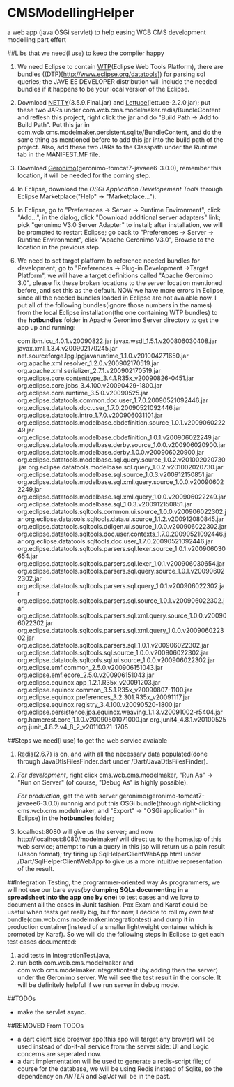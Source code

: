 CMSModellingHelper
==================

a web app (java OSGi servlet) to help easing WCB CMS development modelling part effert

##Libs that we need(I use) to keep the complier happy

1. We need Eclipse to contain [WTP](http://www.eclipse.org/webtools)(Eclipse Web Tools Platform), there are bundles ((DTP)[http://www.eclipse.org/datatools]) for parsing sql queries; the JAVE EE DEVELOPER distribution will include the needed bundles if it happens to be your local version of the Eclipse.

2. Download [NETTY](http://search.maven.org/#search%7Cgav%7C1%7Cg%3A%22io.netty%22%20AND%20a%3A%22netty%22)(3.5.9.Final.jar) and [Lettuce](http://search.maven.org/#search%7Cga%7C1%7Clettuce)(lettuce-2.2.0.jar); put these two JARs under com.wcb.cms.modelmaker.redis/BundleContent and reflesh this project, right click the jar and do "Build Path -> Add to Build Path". Put this jar in com.wcb.cms.modelmaker.persistent.sqlite/BundleContent, and do the same thing as mentioned before to add this jar into the build path of the project. Also, add these two JARs to the Classpath under the Runtime tab in the MANIFEST.MF file.

3. Download [Geronimo](http://geronimo.apache.org)(geronimo-tomcat7-javaee6-3.0.0), remember this location, it will be needed for the coming step.

4. In Eclipse, download the *OSGi Application Developement Tools* through Eclipse Marketplace("Help" -> "Marketplace...").

4. In Eclipse, go to "Preferences -> Server -> Runtime Environment", click "Add...", in the dialog, click "Download additional server adapters" link; pick "geronimo V3.0 Server Adapter" to install; after installation, we will be prompted to restart Eclipse; go back to "Preferences -> Server -> Runtime Environment", click "Apache Geronimo V3.0", Browse to the location in the previous step.

5. We need to set target platform to reference needed bundles for development; go to "Preferences -> Plug-in Development ->Target Platform", we will have a target definitions called "Apache Geronimo 3.0", please fix these broken locations to the server location mentioned before, and set this as the default. NOW we have more errors in Eclipse, since all the needed bundles loaded in Eclipse are not avaiable now. I put all of the following bundles(ignore those numbers in the names) from the local Eclipse installation(the one containing WTP bundles) to the **hotbundles** folder in Apache Geronimo Server directory to get the app up and running:

	com.ibm.icu_4.0.1.v20090822.jar
	javax.wsdl_1.5.1.v200806030408.jar
	javax.xml_1.3.4.v200902170245.jar
	net.sourceforge.lpg.lpgjavaruntime_1.1.0.v201004271650.jar
	org.apache.xml.resolver_1.2.0.v200902170519.jar
	org.apache.xml.serializer_2.7.1.v200902170519.jar
	org.eclipse.core.contenttype_3.4.1.R35x_v20090826-0451.jar
	org.eclipse.core.jobs_3.4.100.v20090429-1800.jar
	org.eclipse.core.runtime_3.5.0.v20090525.jar
	org.eclipse.datatools.common.doc.user_1.7.0.20090521092446.jar
	org.eclipse.datatools.doc.user_1.7.0.20090521092446.jar
	org.eclipse.datatools.intro_1.7.0.v200906031101.jar
	org.eclipse.datatools.modelbase.dbdefinition.source_1.0.1.v200906022249.jar
	org.eclipse.datatools.modelbase.dbdefinition_1.0.1.v200906022249.jar
	org.eclipse.datatools.modelbase.derby.source_1.0.0.v200906020900.jar
	org.eclipse.datatools.modelbase.derby_1.0.0.v200906020900.jar
	org.eclipse.datatools.modelbase.sql.query.source_1.0.2.v201002020730.jar
	org.eclipse.datatools.modelbase.sql.query_1.0.2.v201002020730.jar
	org.eclipse.datatools.modelbase.sql.source_1.0.3.v200912150851.jar
	org.eclipse.datatools.modelbase.sql.xml.query.source_1.0.0.v200906022249.jar
	org.eclipse.datatools.modelbase.sql.xml.query_1.0.0.v200906022249.jar
	org.eclipse.datatools.modelbase.sql_1.0.3.v200912150851.jar
	org.eclipse.datatools.sqltools.common.ui.source_1.0.0.v200906022302.jar
	org.eclipse.datatools.sqltools.data.ui.source_1.1.2.v200912080845.jar
	org.eclipse.datatools.sqltools.ddlgen.ui.source_1.0.0.v200906022302.jar
	org.eclipse.datatools.sqltools.doc.user.contexts_1.7.0.20090521092446.jar
	org.eclipse.datatools.sqltools.doc.user_1.7.0.20090521092446.jar
	org.eclipse.datatools.sqltools.parsers.sql.lexer.source_1.0.1.v200906030654.jar
	org.eclipse.datatools.sqltools.parsers.sql.lexer_1.0.1.v200906030654.jar
	org.eclipse.datatools.sqltools.parsers.sql.query.source_1.0.1.v200906022302.jar
	org.eclipse.datatools.sqltools.parsers.sql.query_1.0.1.v200906022302.jar
	org.eclipse.datatools.sqltools.parsers.sql.source_1.0.1.v200906022302.jar
	org.eclipse.datatools.sqltools.parsers.sql.xml.query.source_1.0.0.v200906022302.jar
	org.eclipse.datatools.sqltools.parsers.sql.xml.query_1.0.0.v200906022302.jar
	org.eclipse.datatools.sqltools.parsers.sql_1.0.1.v200906022302.jar
	org.eclipse.datatools.sqltools.sql.source_1.0.0.v200906022302.jar
	org.eclipse.datatools.sqltools.sql.ui.source_1.0.0.v200906022302.jar
	org.eclipse.emf.common_2.5.0.v200906151043.jar
	org.eclipse.emf.ecore_2.5.0.v200906151043.jar
	org.eclipse.equinox.app_1.2.1.R35x_v20091203.jar
	org.eclipse.equinox.common_3.5.1.R35x_v20090807-1100.jar
	org.eclipse.equinox.preferences_3.2.301.R35x_v20091117.jar
	org.eclipse.equinox.registry_3.4.100.v20090520-1800.jar
	org.eclipse.persistence.jpa.equinox.weaving_1.1.3.v20091002-r5404.jar
	org.hamcrest.core_1.1.0.v20090501071000.jar
	org.junit4_4.8.1.v20100525
	org.junit_4.8.2.v4_8_2_v20110321-1705

##Steps we need(I use) to get the web service avaiable

1.	[Redis](http://redis.io/download)(2.6.7) is on, and with all the necessary data populated(done through JavaDtlsFilesFinder.dart under /Dart/JavaDtlsFilesFinder).

2.	*For development*, right click cms.wcb.cms.modelmaker, "Run As" -> "Run on Server" (of course, "Debug As" is highly possible). 

	*For production*, get the web server geronimo(geronimo-tomcat7-javaee6-3.0.0) runnnig and put this OSGi bundle(through right-clicking cms.wcb.cms.modelmaker, and "Export" -> "OSGi application" in Eclipse) in the **hotbundles** folder;

3. 	localhost:8080 will give us the server; and now http://localhost:8080/modelmaker/ will direct us to the home.jsp of this web service; attempt to run a query in this jsp will return us a pain result (Jason format); try firing up SqlHelperClientWebApp.html under /Dart/SqlHelperClientWebApp to give us a more intuitive representation of the result.

##Integration Testing, the programmer-oriented way
As programmers, we will not use our bare eyes(**by dumping SQLs documenting in a spreadsheet into the app one by one**) to test cases and we love to document all the cases in Junit fashion. Pax Exam and Karaf could be useful when tests get really big, but for now, I decide to roll my own test bundle(com.wcb.cms.modelmaker.integrationtest) and dump it in production container(instead of a smaller lightweight container which is promoted by Karaf). So we will do the following steps in Eclipse to get each test cases documented:

1.	add tests in IntegrationTest.java,
2.	run both com.wcb.cms.modelmaker and com.wcb.cms.modelmaker.integrationtest (by adding then the server) under the Geronimo server. We will see the test result in the console. It will be definitely helpful if we run server in debug mode.

##TODOs
- make the servlet async.

##REMOVED From TODOs
- a dart client side broswer app(this app will target any brower) will be used instead of do-it-all service from the server side: UI and Logic concerns are seperated now.
- a dart implementation will be used to generate a redis-script file; of course for the database, we will be using Redis instead of Sqlite, so the dependency on *ANTLR* and *SqlJet* will be in the past.